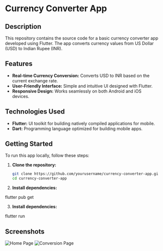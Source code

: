# Currency Converter App

## Description
This repository contains the source code for a basic currency converter app developed using Flutter. The app converts currency values from US Dollar (USD) to Indian Rupee (INR).

## Features
- **Real-time Currency Conversion:** Converts USD to INR based on the current exchange rate.
- **User-Friendly Interface:** Simple and intuitive UI designed with Flutter.
- **Responsive Design:** Works seamlessly on both Android and iOS devices.

## Technologies Used
- **Flutter:** UI toolkit for building natively compiled applications for mobile.
- **Dart:** Programming language optimized for building mobile apps.

## Getting Started
To run this app locally, follow these steps:

1. **Clone the repository:**
   ```sh
   git clone https://github.com/yourusername/currency-converter-app.git
   cd currency-converter-app

2. **Install dependencies:**

  flutter pub get


3. **Install dependencies:**

  flutter run



## Screenshots
![Home Page](screenshotsOfApp/HomePage.png)
![Conversion Page](screenshotsOfApp/ConvertedPrice.png)

